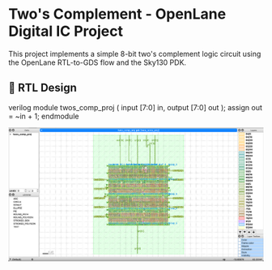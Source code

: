 # Two's Complement - OpenLane Digital IC Project

This project implements a simple 8-bit two's complement logic circuit using the OpenLane RTL-to-GDS flow and the Sky130 PDK.

## 🔧 RTL Design

verilog
module twos_comp_proj (
    input [7:0] in,
    output [7:0] out
);
assign out = ~in + 1;
endmodule

![Layout](docs/layout.png)